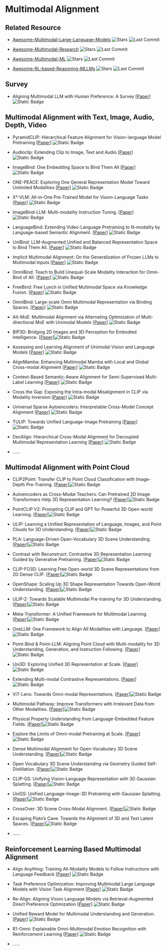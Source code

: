 # Multimodal Alignment

## Related Resource

- [Awesome-Multimodal-Large-Language-Models](https://github.com/BradyFU/Awesome-Multimodal-Large-Language-Models) ![Stars](https://img.shields.io/github/stars/BradyFU/Awesome-Multimodal-Large-Language-Models?style=social) ![Last Commit](https://img.shields.io/github/last-commit/BradyFU/Awesome-Multimodal-Large-Language-Models)

- [Awesome-Multimodal-Research](https://github.com/Eurus-Holmes/Awesome-Multimodal-Research) ![Stars](https://img.shields.io/github/stars/Eurus-Holmes/Awesome-Multimodal-Research?style=social) ![Last Commit](https://img.shields.io/github/last-commit/Eurus-Holmes/Awesome-Multimodal-Research)

- [Awesome-Multimodal-ML](https://github.com/pliang279/awesome-multimodal-ml) ![Stars](https://img.shields.io/github/stars/pliang279/awesome-multimodal-ml?style=social) ![Last Commit](https://img.shields.io/github/last-commit/pliang279/awesome-multimodal-ml)

- [Awesome-RL-based-Reasoning-MLLMs](https://github.com/Sun-Haoyuan23/Awesome-RL-based-Reasoning-MLLMs) ![Stars](https://img.shields.io/github/stars/Sun-Haoyuan23/Awesome-RL-based-Reasoning-MLLMs?style=social) ![Last Commit](https://img.shields.io/github/last-commit/Sun-Haoyuan23/Awesome-RL-based-Reasoning-MLLMs)

## Survey

- Aligning Multimodal LLM with Human Preference: A Survey [[Paper](https://arxiv.org/abs/2503.14504)] ![Static Badge](https://img.shields.io/badge/arXiv-%202503-red)

## Multimodal Alignment with Text, Image, Audio, Depth, Video
- PyramidCLIP: Hierarchical Feature Alignment for Vision-language Model Pretraining [[Paper](https://arxiv.org/abs/2204.14095)] ![Static Badge](https://img.shields.io/badge/NeurIPS-%202022-blue)
- Audioclip: Extending Clip to Image, Text and Audio [[Paper](https://doi.org/10.1109/ICASSP43922.2022.9747631)] ![Static Badge](https://img.shields.io/badge/ICASSP%202022-blue)
- ImageBind: One Embedding Space to Bind Them All [[Paper](https://arxiv.org/abs/2305.01877)] ![Static Badge](https://img.shields.io/badge/CVPR-%202023-blue)
- ONE-PEACE: Exploring One General Representation Model Toward Unlimited Modalities [[Paper](https://arxiv.org/abs/2305.11172)] ![Static Badge](https://img.shields.io/badge/arXiv-%202305-red)
- X²-VLM: All-in-One Pre-Trained Model for Vision-Language Tasks [[Paper](https://doi.org/10.1109/TPAMI.2023.3339661)] ![Static Badge](https://img.shields.io/badge/TPAMI-green)
- ImageBind-LLM: Multi-modality Instruction Tuning. [[Paper](https://arxiv.org/abs/2309.03905)] ![Static Badge](https://img.shields.io/badge/arXiv-%202309-red)
- LanguageBind: Extending Video-Language Pretraining to N-modality by Language-based Semantic Alignment. [[Paper](https://arxiv.org/abs/2310.01852)] ![Static Badge](https://img.shields.io/badge/ICLR-%202024-blue)
- UniBind: LLM-Augmented Unified and Balanced Representation Space to Bind Them All. [[Paper](https://arxiv.org/abs/2403.12532)] ![Static Badge](https://img.shields.io/badge/CVPR-%202024-blue)
- Implicit Multimodal Alignment: On the Generalization of Frozen LLMs to Multimodal Inputs [[Paper](https://arxiv.org/abs/2405.16700)] ![Static Badge](https://img.shields.io/badge/NeurIPS-%202024-blue)
- OmniBind: Teach to Build Unequal-Scale Modality Interaction for Omni-Bind of All. [[Paper](https://arxiv.org/abs/2405.16108)] ![Static Badge](https://img.shields.io/badge/arXiv-%202405-red)
- FreeBind: Free Lunch in Unified Multimodal Space via Knowledge Fusion. [[Paper](https://arxiv.org/abs/2405.04883)] ![Static Badge](https://img.shields.io/badge/ICML%202024-blue)
- OmniBind: Large-scale Omni Multimodal Representation via Binding Spaces. [[Paper](https://arxiv.org/abs/2407.11895)] ![Static Badge](https://img.shields.io/badge/ICLR-%202025-blue)
- Alt-MoE: Multimodal Alignment via Alternating Optimization of Multi-directional MoE with Unimodal Models [[Paper](https://arxiv.org/abs/2409.05929)] ![Static Badge](https://img.shields.io/badge/arXiv-%202409-red)
- BIP3D: Bridging 2D Images and 3D Perception for Embodied Intelligence. [[Paper](https://arxiv.org/abs/2411.14869)]![Static Badge](https://img.shields.io/badge/arxiv%202411-red)
- Assessing and Learning Alignment of Unimodal Vision and Language Models [[Paper](https://arxiv.org/abs/2412.04616)] ![Static Badge](https://img.shields.io/badge/arXiv-%202412-red)
- AlignMamba: Enhancing Multimodal Mamba with Local and Global Cross-modal Alignment [[Paper](https://arxiv.org/abs/2412.00833)] ![Static Badge](https://img.shields.io/badge/arXiv-%202412-red)
- Context-Based Semantic-Aware Alignment for Semi-Supervised Multi-Label Learning [[Paper](https://arxiv.org/abs/2412.18842)] ![Static Badge](https://img.shields.io/badge/arXiv-%202412-red)
- Cross the Gap: Exposing the Intra-modal Misalignment in CLIP via Modality Inversion [[Paper](https://arxiv.org/abs/2502.04263)] ![Static Badge](https://img.shields.io/badge/ICLR-%202025-blue)
- Universal Sparse Autoencoders: Interpretable Cross-Model Concept Alignment [[Paper](https://arxiv.org/abs/2502.03714)] ![Static Badge](https://img.shields.io/badge/arXiv-%202502-red)
- TULIP: Towards Unified Language-Image Pretraining [[Paper](https://arxiv.org/abs/2503.15485)] ![Static Badge](https://img.shields.io/badge/CVPR-%202025-blue)
- DecAlign: Hierarchical Cross-Modal Alignment for Decoupled Multimodal Representation Learning [[Paper](https://arxiv.org/abs/2503.11892)] ![Static Badge](https://img.shields.io/badge/arXiv-%202503-red)

- ......


## Multimodal Alignment with Point Cloud

- CLIP2Point: Transfer CLIP to Point Cloud Classification with Image-Depth Pre-Training. [[Paper](https://arxiv.org/abs/2210.01055)]![Static Badge](https://img.shields.io/badge/ICCV-%202023-blue)

- Autoencoders as Cross-Modal Teachers: Can Pretrained 2D Image Transformers Help 3D Representation Learning? [[Paper](https://arxiv.org/abs/2212.08320)]![Static Badge](https://img.shields.io/badge/ICLR-%202023-blue)

- PointCLIP V2: Prompting CLIP and GPT for Powerful 3D Open-world Learning. [[Paper](https://arxiv.org/abs/2211.11682)]![Static Badge](https://img.shields.io/badge/ICCV-%202023-blue)

- ULIP: Learning a Unified Representation of Language, Images, and Point Clouds for 3D Understanding. [[Paper](https://arxiv.org/abs/2212.05171)]![Static Badge](https://img.shields.io/badge/CVPR-%202023-blue)

- PLA: Language-Driven Open-Vocabulary 3D Scene Understanding. [[Paper](https://arxiv.org/abs/2211.16312)]![Static Badge](https://img.shields.io/badge/CVPR-%202023-blue)

- Contrast with Reconstruct: Contrastive 3D Representation Learning Guided by Generative Pretraining. [[Paper](https://arxiv.org/abs/2302.02318)]![Static Badge](https://img.shields.io/badge/ICML%202023-blue)

- CLIP-FO3D: Learning Free Open-world 3D Scene Representations from 2D Dense CLIP. [[Paper](https://arxiv.org/abs/2303.04748)]![Static Badge](https://img.shields.io/badge/ICCVW%202023-blue)

- OpenShape: Scaling Up 3D Shape Representation Towards Open-World Understanding. [[Paper](https://arxiv.org/abs/2305.10764)]![Static Badge](https://img.shields.io/badge/NeurIPS-%202023-blue)

- ULIP-2: Towards Scalable Multimodal Pre-training for 3D Understanding. [[Paper](https://arxiv.org/abs/2305.08275)]![Static Badge](https://img.shields.io/badge/CVPR-%202024-blue)

- Meta-Transformer: A Unified Framework for Multimodal Learning. [[Paper](https://arxiv.org/abs/2307.10802)]![Static Badge](https://img.shields.io/badge/arxiv%202307-red)

- OneLLM: One Framework to Align All Modalities with Language. [[Paper](https://arxiv.org/abs/2312.03700)]![Static Badge](https://img.shields.io/badge/CVPR-%202024-blue)

- Point-Bind & Point-LLM: Aligning Point Cloud with Multi-modality for 3D Understanding, Generation, and Instruction Following. [[Paper](https://arxiv.org/abs/2309.00615)]![Static Badge](https://img.shields.io/badge/arxiv%202309-red)

- Uni3D: Exploring Unified 3D Representation at Scale. [[Paper](https://arxiv.org/abs/2310.06773)]![Static Badge](https://img.shields.io/badge/ICLR-%202024-blue)

- Extending Multi-modal Contrastive Representations. [[Paper](https://arxiv.org/abs/2310.08884)]![Static Badge](https://img.shields.io/badge/arxiv%202310-red)

- ViT-Lens: Towards Omni-modal Representations. [[Paper](https://arxiv.org/abs/2311.16081)]![Static Badge](https://img.shields.io/badge/CVPR-%202024-blue)

- Multimodal Pathway: Improve Transformers with Irrelevant Data from Other Modalities. [[Paper](https://arxiv.org/abs/2401.14405)]![Static Badge](https://img.shields.io/badge/CVPR-%202024-blue)

- Physical Property Understanding from Language-Embedded Feature Fields. [[Paper](https://arxiv.org/abs/2404.04242)]![Static Badge](https://img.shields.io/badge/CVPR-%202024-blue)

- Explore the Limits of Omni-modal Pretraining at Scale. [[Paper](https://arxiv.org/abs/2406.09412)]![Static Badge](https://img.shields.io/badge/arxiv%202406-red)


- Dense Multimodal Alignment for Open-Vocabulary 3D Scene Understanding. [[Paper](https://arxiv.org/abs/2407.09781)]![Static Badge](https://img.shields.io/badge/ECCV-%202024-blue)

- Open Vocabulary 3D Scene Understanding via Geometry Guided Self-Distillation. [[Paper](https://arxiv.org/abs/2407.13362)]![Static Badge](https://img.shields.io/badge/ECCV-%202024-blue)

- CLIP-GS: Unifying Vision-Language Representation with 3D Gaussian Splatting. [[Paper](https://arxiv.org/abs/2412.19142)]![Static Badge](https://img.shields.io/badge/arxiv%202412-red)

- UniGS: Unified Language-Image-3D Pretraining with Gaussian Splatting. [[Paper](https://arxiv.org/abs/2502.17860)]![Static Badge](https://img.shields.io/badge/ICLR-%202025-blue)

- CrossOver: 3D Scene Cross-Modal Alignment. [[Paper](https://arxiv.org/abs/2502.15011)]![Static Badge](https://img.shields.io/badge/arxiv%202502-red)

- Escaping Plato’s Cave: Towards the Alignment of 3D and Text Latent Spaces. [[Paper](https://arxiv.org/abs/2503.05283)]![Static Badge](https://img.shields.io/badge/arxiv%202503-red)

- ......

## Reinforcement Learning Based Multimodal Alignment

- Align Anything: Training All-Modality Models to Follow Instructions with Language Feedback [[Paper](https://arxiv.org/abs/2412.15838)] ![Static Badge](https://img.shields.io/badge/arXiv-%202412-red)
- Task Preference Optimization: Improving Multimodal Large Language Models with Vision Task Alignment [[Paper](https://arxiv.org/abs/2412.19326)] ![Static Badge](https://img.shields.io/badge/arXiv-%202412-red)
- Re-Align: Aligning Vision Language Models via Retrieval-Augmented Direct Preference Optimization [[Paper](https://arxiv.org/abs/2502.13146)] ![Static Badge](https://img.shields.io/badge/arXiv-%202502-red)
- Unified Reward Model for Multimodal Understanding and Generation. [[Paper](https://arxiv.org/abs/2503.05236)] ![Static Badge](https://img.shields.io/badge/arXiv-%202503-red)
- R1-Omni: Explainable Omni-Multimodal Emotion Recognition with Reinforcement Learning [[Paper](https://arxiv.org/abs/2503.05379)] ![Static Badge](https://img.shields.io/badge/arXiv-%202503-red)

- ......

